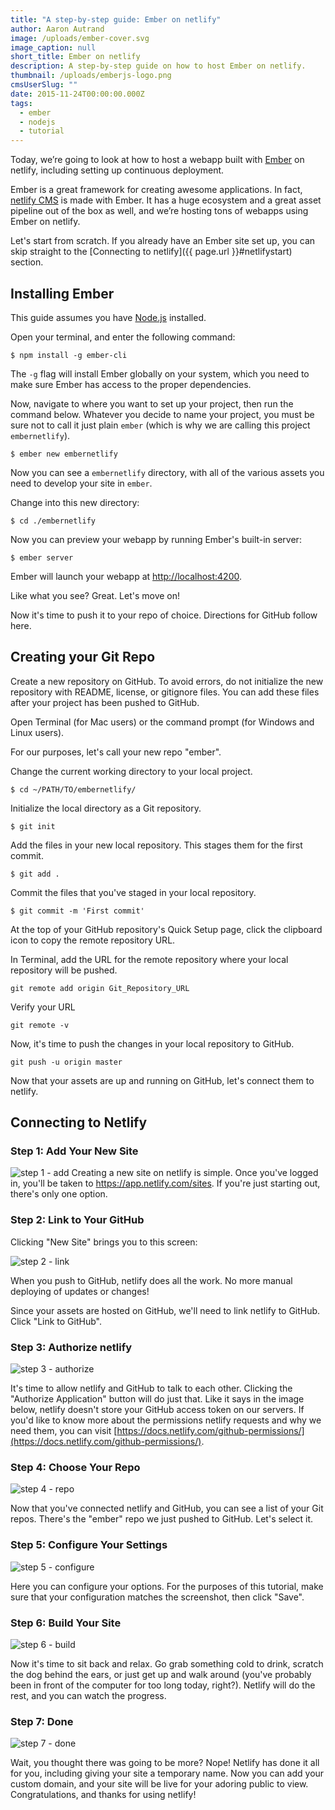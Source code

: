 ```yaml
---
title: "A step-by-step guide: Ember on netlify"
author: Aaron Autrand
image: /uploads/ember-cover.svg
image_caption: null
short_title: Ember on netlify
description: A step-by-step guide on how to host Ember on netlify.
thumbnail: /uploads/emberjs-logo.png
cmsUserSlug: ""
date: 2015-11-24T00:00:00.000Z
tags:
  - ember
  - nodejs
  - tutorial
---
```


Today, we’re going to look at how to host a webapp built with [Ember](http://emberjs.com/) on netlify, including setting up continuous deployment.
 
Ember is a great framework for creating awesome applications. In fact, [netlify CMS](https://github.com/netlify/netlify-cms) is made with Ember. It has a huge ecosystem and a great asset pipeline out of the box as well, and we’re hosting tons of webapps using Ember on netlify.

Let's start from scratch. If you already have an Ember site set up, you can skip straight to the [Connecting to netlify]({{ page.url }}#netlifystart) section.

<!-- excerpt -->

## Installing Ember

This guide assumes you have [Node.js](https://nodejs.org) installed.

Open your terminal, and enter the following command:

```
$ npm install -g ember-cli
```

The `-g` flag will install Ember globally on your system, which you need to make sure Ember has access to the proper dependencies.

Now, navigate to where you want to set up your project, then run the command below. Whatever you decide to name your project, you must be sure not to call it just plain `ember` (which is why we are calling this project `embernetlify`).

```
$ ember new embernetlify
```
Now you can see a `embernetlify` directory, with all of the various assets you need to develop your site in `ember`.

Change into this new directory:
```
$ cd ./embernetlify
```
Now you can preview your webapp by running Ember's built-in server:
```
$ ember server
```
Ember will launch your webapp at [http://localhost:4200](http://localhost:4200).

Like what you see? Great. Let's move on!

Now it's time to push it to your repo of choice. Directions for GitHub follow here.

## **Creating your Git Repo**

Create a new repository on GitHub. To avoid errors, do not initialize the new repository with README, license, or gitignore files. You can add these files after your project has been pushed to GitHub.

Open Terminal (for Mac users) or the command prompt (for Windows and Linux users).

For our purposes, let's call your new repo "ember".

Change the current working directory to your local project.

```
$ cd ~/PATH/TO/embernetlify/
```

Initialize the local directory as a Git repository.
```
$ git init
```
Add the files in your new local repository. This stages them for the first commit.
```
$ git add .
```
Commit the files that you've staged in your local repository.
```
$ git commit -m 'First commit'
```

At the top of your GitHub repository's Quick Setup page, click the clipboard icon to copy the remote repository URL.

In Terminal, add the URL for the remote repository where your local repository will be pushed.
```
git remote add origin Git_Repository_URL
```
Verify your URL
```
git remote -v
```
Now, it's time to push the changes in your local repository to GitHub.
```
git push -u origin master
```

Now that your assets are up and running on GitHub, let's connect them to netlify.

<a id="netlifystart"></a>

## **Connecting to Netlify**

### Step 1: Add Your New Site

![step 1 - add](https://cloud.githubusercontent.com/assets/6520639/9803638/717820a6-57d9-11e5-838f-d2a732eb0a41.png)
Creating a new site on netlify is simple. Once you've logged in, you'll be taken to https://app.netlify.com/sites. If you're just starting out, there's only one option.

### Step 2: Link to Your GitHub
Clicking "New Site" brings you to this screen:

![step 2 - link](https://cloud.githubusercontent.com/assets/6520639/9803637/7176ac8a-57d9-11e5-9b09-f43dc772a4f9.png)

When you push to GitHub, netlify does all the work. No more manual deploying of updates or changes!

Since your assets are hosted on GitHub, we'll need to link netlify to GitHub. Click "Link to GitHub".

### Step 3: Authorize netlify
![step 3 - authorize](https://cloud.githubusercontent.com/assets/6520639/9803635/71760370-57d9-11e5-8bdb-850aa176a22c.png)

It's time to allow netlify and GitHub to talk to each other. Clicking the "Authorize Application" button will do just that. Like it says in the image below, netlify doesn't store your GitHub access token on our servers. If you'd like to know more about the permissions netlify requests and why we need them, you can visit [https://docs.netlify.com/github-permissions/](https://docs.netlify.com/github-permissions/).

### Step 4: Choose Your Repo
![step 4 - repo](https://raw.githubusercontent.com/munkymack/netlify-assets/master/Step4Ember.png)

Now that you've connected netlify and GitHub, you can see a list of your Git repos. There's the "ember" repo we just pushed to GitHub. Let's select it.

### Step 5: Configure Your Settings
![step 5 - configure](https://raw.githubusercontent.com/munkymack/netlify-assets/master/Step5Ember.png)

Here you can configure your options. For the purposes of this tutorial, make sure that your configuration matches the screenshot, then click "Save".

### Step 6: Build Your Site

![step 6 - build](https://cloud.githubusercontent.com/assets/6520639/9803640/717b9c40-57d9-11e5-9ca4-92f90f8ed005.png)

Now it's time to sit back and relax. Go grab something cold to drink, scratch the dog behind the ears, or just get up and walk around (you've probably been in front of the computer for too long today, right?). Netlify will do the rest, and you can watch the progress.

### Step 7: Done

![step 7 - done](https://raw.githubusercontent.com/munkymack/netlify-assets/master/Step7Ember.png)

Wait, you thought there was going to be more? Nope! Netlify has done it all for you, including giving your site a temporary name. Now you can add your custom domain, and your site will be live for your adoring public to view. Congratulations, and thanks for using netlify!
